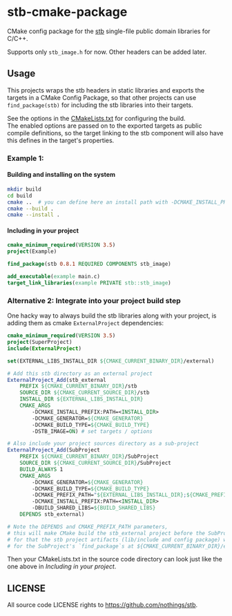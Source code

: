 # stb-cmake-package

CMake config package for the [stb](https://github.com/nothings/stb) single-file public domain libraries for C/C++.

Supports only `stb_image.h` for now. Other headers can be added later.

## Usage

This projects wraps the stb headers in static libraries and exports the targets in a CMake Config Package,
so that other projects can use `find_package(stb)` for including the stb libraries into their targets.

See the options in the [CMakeLists.txt](CMakeLists.txt) for configuring the build.   
The enabled options are passed on to the exported targets as public compile definitions, so the target linking to
the stb component will also have this defines in the target's properties.

### Example 1:

#### Building and installing on the system

```sh
mkdir build
cd build
cmake ..  # you can define here an install path with -DCMAKE_INSTALL_PREFIX=<path>
cmake --build .
cmake --install .
```

#### Including in your project

```cmake
cmake_minimum_required(VERSION 3.5)
project(Example)

find_package(stb 0.8.1 REQUIRED COMPONENTS stb_image)

add_executable(example main.c)
target_link_libraries(example PRIVATE stb::stb_image)
```

### Alternative 2: Integrate into your project build step

One hacky way to always build the stb libraries along with your project, is adding them as cmake `ExternalProject` dependencies:

```cmake
cmake_minimum_required(VERSION 3.5)
project(SuperProject)
include(ExternalProject)

set(EXTERNAL_LIBS_INSTALL_DIR ${CMAKE_CURRENT_BINARY_DIR}/external)

# Add this stb directory as an external project
ExternalProject_Add(stb_external
    PREFIX ${CMAKE_CURRENT_BINARY_DIR}/stb
    SOURCE_DIR ${CMAKE_CURRENT_SOURCE_DIR}/stb
    INSTALL_DIR ${EXTERNAL_LIBS_INSTALL_DIR}
    CMAKE_ARGS
        -DCMAKE_INSTALL_PREFIX:PATH=<INSTALL_DIR>
        -DCMAKE_GENERATOR=${CMAKE_GENERATOR}
        -DCMAKE_BUILD_TYPE=${CMAKE_BUILD_TYPE}
        -DSTB_IMAGE=ON) # set targets / options

# Also include your project sources directory as a sub-project
ExternalProject_Add(SubProject
    PREFIX ${CMAKE_CURRENT_BINARY_DIR}/SubProject
    SOURCE_DIR ${CMAKE_CURRENT_SOURCE_DIR}/SubProject
    BUILD_ALWAYS 1
    CMAKE_ARGS
        -DCMAKE_GENERATOR=${CMAKE_GENERATOR}
        -DCMAKE_BUILD_TYPE=${CMAKE_BUILD_TYPE}
        -DCMAKE_PREFIX_PATH="${EXTERNAL_LIBS_INSTALL_DIR};${CMAKE_PREFIX_PATH}"
        -DCMAKE_INSTALL_PREFIX:PATH=<INSTALL_DIR>
        -DBUILD_SHARED_LIBS=${BUILD_SHARED_LIBS}
    DEPENDS stb_external)

# Note the DEPENDS and CMAKE_PREFIX_PATH parameters,
# this will make CMake build the stb_external project before the SubProject,
# for that the stb project artifacts (lib/include and config package) will be available
# for the SubProject's `find_package`s at ${CMAKE_CURRENT_BINARY_DIR}/external.
```

Then your CMakeLists.txt in the source code directory can look just like the one above in *Including in your project*.

## LICENSE

All source code LICENSE rights to https://github.com/nothings/stb.
